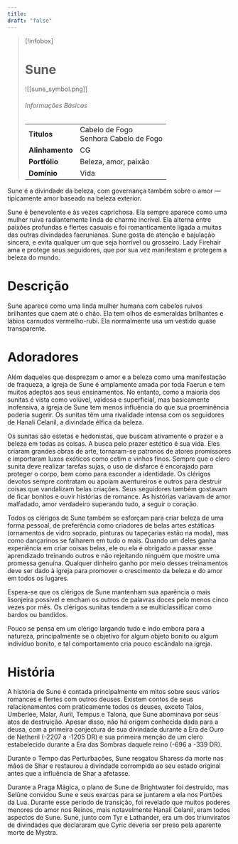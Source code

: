 ```yaml
---
title: 
draft: "false"
---
```

> [!infobox]
> # Sune
> ![[sune_symbol.png]]
> ###### Informações Básicas
> | | |
> | ---- | ---- |
> | **Titulos** | Cabelo de Fogo<br/>Senhora Cabelo de Fogo |
> | **Alinhamento** | CG |
> | **Portfólio** | Beleza, amor, paixão |
> | **Domínio** | Vida |

Sune é a divindade da beleza, com governança também sobre o amor — tipicamente amor baseado na beleza exterior.

Sune é benevolente e às vezes caprichosa. Ela sempre aparece como uma mulher ruiva radiantemente linda de charme incrível. Ela alterna entre paixões profundas e flertes casuais e foi romanticamente ligada a muitas das outras divindades faerunianas. Sune gosta de atenção e bajulação sincera, e evita qualquer um que seja horrível ou grosseiro. Lady Firehair ama e protege seus seguidores, que por sua vez manifestam e protegem a beleza do mundo.

# Descrição
Sune aparece como uma linda mulher humana com cabelos ruivos brilhantes que caem até o chão. Ela tem olhos de esmeraldas brilhantes e lábios carnudos vermelho-rubi. Ela normalmente usa um vestido quase transparente.

# Adoradores
Além daqueles que desprezam o amor e a beleza como uma manifestação de fraqueza, a igreja de Sune é amplamente amada por toda Faerun e tem muitos adeptos aos seus ensinamentos. No entanto, como a maioria dos sunitas é vista como volúvel, vaidosa e superficial, mas basicamente inofensiva, a igreja de Sune tem menos influência do que sua proeminência poderia sugerir. Os sunitas têm uma rivalidade intensa com os seguidores de Hanali Celanil, a divindade élfica da beleza.

Os sunitas são estetas e hedonistas, que buscam ativamente o prazer e a beleza em todas as coisas. A busca pelo prazer estético é sua vida. Eles criaram grandes obras de arte, tornaram-se patronos de atores promissores e importaram luxos exóticos como cetim e vinhos finos. Sempre que o clero sunita deve realizar tarefas sujas, o uso de disfarce é encorajado para proteger o corpo, bem como para esconder a identidade. Os clérigos devotos sempre contratam ou apoiam aventureiros e outros para destruir coisas que vandalizam belas criações. Seus seguidores também gostavam de ficar bonitos e ouvir histórias de romance. As histórias variavam de amor malfadado, amor verdadeiro superando tudo, a seguir o coração.

Todos os clérigos de Sune também se esforçam para criar beleza de uma forma pessoal, de preferência como criadores de belas artes estáticas (ornamentos de vidro soprado, pinturas ou tapeçarias estão na moda), mas como dançarinos se falharem em tudo o mais. Quando um deles ganha experiência em criar coisas belas, ele ou ela é obrigado a passar esse aprendizado treinando outros e não rejeitando ninguém que mostre uma promessa genuína. Qualquer dinheiro ganho por meio desses treinamentos deve ser dado à igreja para promover o crescimento da beleza e do amor em todos os lugares.

Espera-se que os clérigos de Sune mantenham sua aparência o mais lisonjeira possível e encham os outros de palavras doces pelo menos cinco vezes por mês. Os clérigos sunitas tendem a se multiclassificar como bardos ou bandidos.

Pouco se pensa em um clérigo largando tudo e indo embora para a natureza, principalmente se o objetivo for algum objeto bonito ou algum indivíduo bonito, e tal comportamento cria pouco escândalo na igreja.

# História
A história de Sune é contada principalmente em mitos sobre seus vários romances e flertes com outros deuses. Existem contos de seus relacionamentos com praticamente todos os deuses, exceto Talos, Umberlee, Malar, Auril, Tempus e Talona, ​​que Sune abominava por seus atos de destruição. Apesar disso, não há origem conhecida dada para a deusa, com a primeira conjectura de sua divindade durante a Era de Ouro de Netheril (-2207 a -1205 DR) e sua primeira menção de um clero estabelecido durante a Era das Sombras daquele reino (-696 a -339 DR).

Durante o Tempo das Perturbações, Sune resgatou Sharess da morte nas mãos de Shar e restaurou a divindade corrompida ao seu estado original antes que a influência de Shar a afetasse.

Durante a Praga Mágica, o plano de Sune de Brightwater foi destruído, mas Selûne convidou Sune e seus exarcas para se juntarem a ela nos Portões da Lua. Durante esse período de transição, foi revelado que muitos poderes menores do amor nos Reinos, mais notavelmente Hanali Celanil, eram todos aspectos de Sune. Sune, junto com Tyr e Lathander, era um dos triunviratos de divindades que declararam que Cyric deveria ser preso pela aparente morte de Mystra.